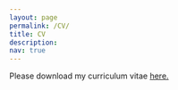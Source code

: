 ```yaml
---
layout: page
permalink: /CV/
title: CV
description: 
nav: true
---
```


Please download my curriculum vitae <a href="/assets/pdf/kovachki_cv.pdf" target="_blank">here.</a> 